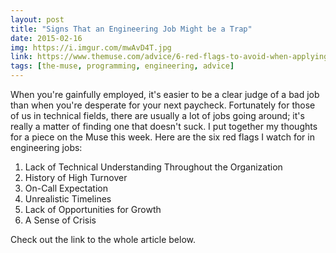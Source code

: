 ```yaml
---
layout: post
title: "Signs That an Engineering Job Might be a Trap"
date: 2015-02-16
img: https://i.imgur.com/mwAvD4T.jpg
link: https://www.themuse.com/advice/6-red-flags-to-avoid-when-applying-to-engineering-jobs
tags: [the-muse, programming, engineering, advice]
---
```

When you're gainfully employed, it's easier to be a clear judge of a bad job than when you're desperate for your next paycheck. Fortunately for those of us in technical fields, there are usually a lot of jobs going around; it's really a matter of finding one that doesn't suck. I put together my thoughts for a piece on the Muse this week. Here are the six red flags I watch for in engineering jobs:

1.  Lack of Technical Understanding Throughout the Organization
2.  History of High Turnover
3.  On-Call Expectation
4.  Unrealistic Timelines
5.  Lack of Opportunities for Growth
6.  A Sense of Crisis

Check out the link to the whole article below.
